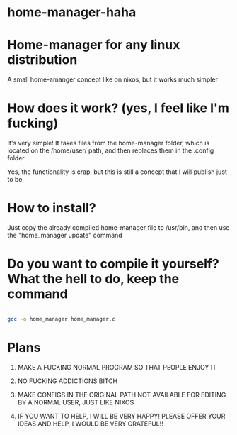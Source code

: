 # home-manager-haha
# Home-manager for any linux distribution

A small home-amanger concept like on nixos, but it works much simpler

# How does it work? (yes, I feel like I'm fucking) 

It's very simple! It takes files from the home-manager folder, which is located on the /home/user/ path, and then replaces them in the .config folder

Yes, the functionality is crap, but this is still a concept that I will publish just to be

# How to install? 

Just copy the already compiled home-manager file to /usr/bin, and then use the "home_manager update" command

# Do you want to compile it yourself? What the hell to do, keep the command

```bash

gcc -o home_manager home_manager.c

```
# Plans 

1) MAKE A FUCKING NORMAL PROGRAM SO THAT PEOPLE ENJOY IT

2) NO FUCKING ADDICTIONS BITCH

3) MAKE CONFIGS IN THE ORIGINAL PATH NOT AVAILABLE FOR EDITING BY A NORMAL USER, JUST LIKE NIXOS

4) IF YOU WANT TO HELP, I WILL BE VERY HAPPY! PLEASE OFFER YOUR IDEAS AND HELP, I WOULD BE VERY GRATEFUL!!
